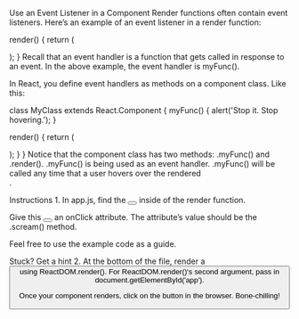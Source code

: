 Use an Event Listener in a Component
Render functions often contain event listeners. Here’s an example of an event listener in a render function:

render() {
  return (
    <div onHover={myFunc}>
    </div>
  );
}
Recall that an event handler is a function that gets called in response to an event. In the above example, the event handler is myFunc().

In React, you define event handlers as methods on a component class. Like this:

class MyClass extends React.Component {
  myFunc() {
    alert('Stop it.  Stop hovering.');
  }

  render() {
    return (
      <div onHover={this.myFunc}>
      </div>
    );
  }
}
Notice that the component class has two methods: .myFunc() and .render(). .myFunc() is being used as an event handler. .myFunc() will be called any time that a user hovers over the rendered <div></div>.

Instructions
1.
In app.js, find the <button></button> inside of the render function.

Give this <button></button> an onClick attribute. The attribute’s value should be the .scream() method.

Feel free to use the example code as a guide.


Stuck? Get a hint
2.
At the bottom of the file, render a <Button /> using ReactDOM.render(). For ReactDOM.render()‘s second argument, pass in document.getElementById('app').

Once your component renders, click on the button in the browser. Bone-chilling!
